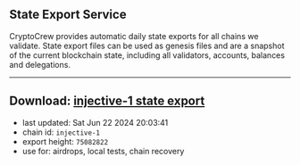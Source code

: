 ## State Export Service
CryptoCrew provides automatic daily state exports for all chains we validate. State export files can be used as genesis files and are a snapshot of the current blockchain state, including all validators, accounts, balances and delegations.

---
**Download: [injective-1 state export](https://dl-eu2.ccvalidators.com/SERVICE/injective/injective-1_export_75082822.json)**
---

- last updated: Sat Jun 22 2024 20:03:41
- chain id: `injective-1`
- export height: `75082822`
- use for: airdrops, local tests, chain recovery
